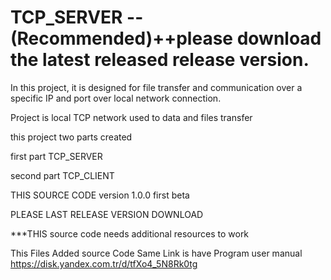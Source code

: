 # TCP_SERVER --(Recommended)++please download the latest released release version.

In this project, it is designed for file transfer and communication over a specific IP and port over local network connection.

Project is local TCP network used to data and files transfer

this project two parts created

first part TCP_SERVER

second part TCP_CLIENT

THIS SOURCE CODE version 1.0.0 first beta

PLEASE LAST RELEASE VERSION DOWNLOAD

***THIS source code needs additional resources to work

This Files Added source Code
Same Link is have Program user manual
https://disk.yandex.com.tr/d/tfXo4_5N8Rk0tg

